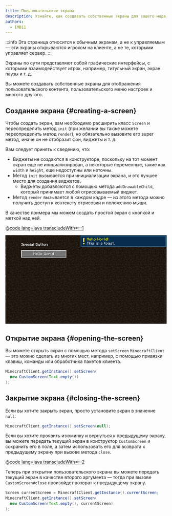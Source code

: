 ```yaml
---
title: Пользовательские экраны
description: Узнайте, как создавать собственные экраны для вашего мода.
authors:
  - IMB11
---
```


:::info
Эта страница относится к обычным экранам, а не к управляемым — эти экраны открываются игроком на клиенте, а не те, которыми управляет сервер.
:::

Экраны по сути представляют собой графические интерфейсы, с которыми взаимодействует игрок, например, титульный экран, экран паузы и т. д.

Вы можете создавать собственные экраны для отображения пользовательского контента, пользовательского меню настроек и многого другого.

## Создание экрана {#creating-a-screen}

Чтобы создать экран, вам необходимо расширить класс `Screen` и переопределить метод `init` (при желании вы также можете переопределить метод `render`), но обязательно вызовите его super метод, иначе он не отобразит фон, виджеты и т. д.

Вам следует принять к сведению, что:

- Виджеты не создаются в конструкторе, поскольку на тот момент экран еще не инициализирован, а некоторые переменные, такие как `width` и `height`, еще недоступны или неточны.
- Метод `init` вызывается при инициализации экрана, и это лучшее место для создания виджетов.
  - Виджеты добавляются с помощью метода `addDrawableChild`, который принимает любой отрисовываемый виджет.
- Метод `render` вызывается в каждом кадре — из этого метода можно получить доступ к контексту отрисовки и положению мыши.

В качестве примера мы можем создать простой экран с кнопкой и меткой над ней.

@[code lang=java transcludeWith=:::1](@/reference/1.21.1/src/client/java/com/example/docs/rendering/screens/CustomScreen.java)

![Пользовательский экран 1](/assets/develop/rendering/gui/custom-1-example.png)

## Открытие экрана {#opening-the-screen}

Вы можете открыть экран с помощью метода `setScreen` `MinecraftClient` — это можно сделать из многих мест, например, с помощью привязки клавиш, команды или обработчика пакетов клиента.

```java
MinecraftClient.getInstance().setScreen(
  new CustomScreen(Text.empty())
);
```

## Закрытие экрана {#closing-the-screen}

Если вы хотите закрыть экран, просто установите экран в значение `null`:

```java
MinecraftClient.getInstance().setScreen(null);
```

Если вы хотите проявить изюминку и вернуться к предыдущему экрану, вы можете передать текущий экран в конструктор `CustomScreen` и сохранить его в поле, а затем использовать его для возврата к предыдущему экрану при вызове метода `close`.

@[code lang=java transcludeWith=:::2](@/reference/1.21.1/src/client/java/com/example/docs/rendering/screens/CustomScreen.java)

Теперь при открытии пользовательского экрана вы можете передать текущий экран в качестве второго аргумента — тогда при вызове `CustomScreen#close` произойдет возврат к предыдущему экрану.

```java
Screen currentScreen = MinecraftClient.getInstance().currentScreen;
MinecraftClient.getInstance().setScreen(
  new CustomScreen(Text.empty(), currentScreen)
);
```
